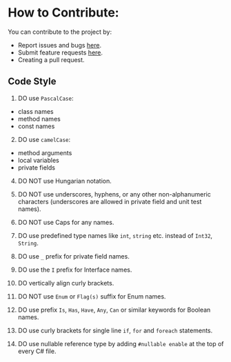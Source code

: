 # How to Contribute:

You can contribute to the project by:
- Report issues and bugs [here](https://github.com/pet-toys/api-configuration-provider/issues/new?template=bug_report.md).
- Submit feature requests [here](https://github.com/pet-toys/api-configuration-provider/issues/new?template=feature_request.md).
- Creating a pull request.

## Code Style

1. DO use `PascalCase`:
- class names
- method names
- const names

2. DO use `camelCase`:
- method arguments
- local variables
- private fields

4. DO NOT use Hungarian notation.

5. DO NOT use underscores, hyphens, or any other non-alphanumeric characters (underscores are allowed in private field and unit test names).

6. DO NOT use Caps for any names.

7. DO use predefined type names like `int`, `string` etc. instead of `Int32`, `String`.

8. DO use `_` prefix for private field names.

9. DO use the `I` prefix for Interface names.

10. DO vertically align curly brackets.

11. DO NOT use `Enum` or `Flag(s)` suffix for Enum names.

12. DO use prefix `Is`, `Has`, `Have`, `Any`, `Can` or similar keywords for Boolean names.

13. DO use curly brackets for single line `if`, `for` and `foreach` statements.

14. DO use nullable reference type by adding `#nullable enable` at the top of every C# file.
